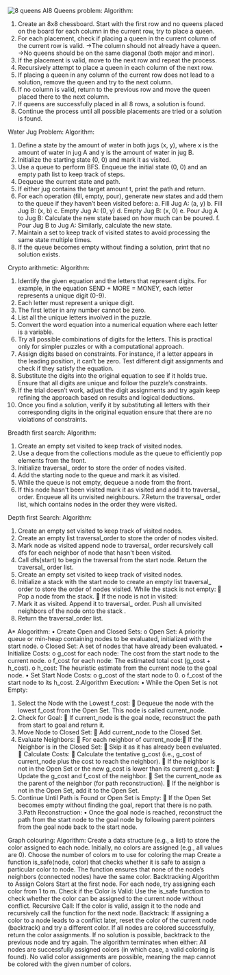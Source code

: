 ![8 queens AI](https://github.com/user-attachments/assets/6f199de9-75e1-43ee-bb54-a5ac9a9a5259)8 Queens problem:
Algorithm:
1. Create an 8x8 chessboard. Start with the first row and no queens placed on the board for each column in the current row, try to place a queen.
2. For each placement, check if placing a queen in the current column of the current row is valid.
->The column should not already have a queen.
->No queens should be on the same diagonal (both major and minor).
3. If the placement is valid, move to the next row and repeat the process.
4. Recursively attempt to place a queen in each column of the next row.
5. If placing a queen in any column of the current row does not lead to a solution, remove the queen and try to the next column.
6. If no column is valid, return to the previous row and move the queen placed there to the next column.
7. If queens are successfully placed in all 8 rows, a solution is found.
8. Continue the process until all possible placements are tried or a solution is found.


Water Jug Problem:
Algorithm:
1. Define a state by the amount of water in both jugs (x, y), where x is the amount of water in jug A    and y is the amount of water in jug B. 
2. Initialize the starting state (0, 0) and mark it as visited.
3. Use a queue to perform BFS. Enqueue the initial state (0, 0) and an empty path list to keep track of steps.
4. Dequeue the current state and path.
5. If either jug contains the target amount t, print the path and return.
6. For each operation (fill, empty, pour), generate new states and add them to the queue if they haven’t been visited before:
a.	Fill Jug A: (a, y)
b.	Fill Jug B: (x, b)
c.	Empty Jug A: (0, y)
d.	Empty Jug B: (x, 0)
e.	Pour Jug A to Jug B: Calculate the new state based on how much can be poured.
f.	Pour Jug B to Jug A: Similarly, calculate the new state.
7. Maintain a set to keep track of visited states to avoid processing the same state multiple times.
8. If the queue becomes empty without finding a solution, print that no solution exists.


Crypto arithmetic:
Algorithm:
1. Identify the given equation and the letters that represent digits. For example, in the equation SEND + MORE = MONEY, each letter represents a unique digit (0-9).
2. Each letter must represent a unique digit.
3. The first letter in any number cannot be zero.
4. List all the unique letters involved in the puzzle.
5. Convert the word equation into a numerical equation where each letter is a variable.
6. Try all possible combinations of digits for the letters. This is practical only for simpler puzzles or with a computational approach.
7. Assign digits based on constraints. For instance, if a letter appears in the leading position, it can’t be zero. Test different digit assignments and check if they satisfy the equation.
8. Substitute the digits into the original equation to see if it holds true. Ensure that all digits are unique and follow the puzzle’s constraints.
9. If the trial doesn’t work, adjust the digit assignments and try again keep refining the approach based on results and logical deductions.
10. Once you find a solution, verify it by substituting all letters with their corresponding digits in the original equation ensure that there are no violations of constraints.


Breadth first search:
Algorithm:
1. Create an empty set visited to keep track of visited nodes.
2. Use a deque from the collections module as the queue to efficiently pop elements from the front.
3. Initialize traversal_ order to store the order of nodes visited.
4. Add the starting node to the queue and mark it as visited.
5. While the queue is not empty, dequeue a node from the front.
6. If this node hasn't been visited mark it as visited and add it to traversal_ order. Enqueue all its unvisited neighbours.
7.Return the traversal_ order list, which contains nodes in the order they were visited.


Depth first Search:
Algorithm:
1. Create an empty set visited to keep track of visited nodes.
2. Create an empty list traversal_order to store the order of nodes visited.
3. Mark node as visited append node to traversal_ order recursively call dfs for each neighbor of node that hasn't been visited.
4. Call dfs(start) to begin the traversal from the start node. Return the traversal_ order list.
5. Create an empty set visited to keep track of visited nodes.
6. Initialize a stack with the start node to create an empty list traversal_ order to store the order of nodes visited. While the stack is not empty:
	Pop a node from the stack.
	If the node is not in visited:
7. Mark it as visited. Append it to traversal_ order. Push all unvisited neighbors of the node onto the stack .
8. Return the traversal_order list.


A*
Alogorithm:
•	Create Open and Closed Sets:
o	Open Set: A priority queue or min-heap containing nodes to be evaluated, initialized with the start node.
o	Closed Set: A set of nodes that have already been evaluated.
•	Initialize Costs:
o	g_cost for each node: The cost from the start node to the current node.
o	f_cost for each node: The estimated total cost (g_cost + h_cost).
o	h_cost: The heuristic estimate from the current node to the goal node.
•	Set Start Node Costs:
o	g_cost of the start node to 0.
o	f_cost of the start node to its h_cost.
2.Algorithm Execution:
•	While the Open Set is not Empty:
1.	Select the Node with the Lowest f_cost:
	Dequeue the node with the lowest f_cost from the Open Set. This node is called current_node.
2.	Check for Goal:
	If current_node is the goal node, reconstruct the path from start to goal and return it.
3.	Move Node to Closed Set:
	Add current_node to the Closed Set.
4.	Evaluate Neighbors:
	For each neighbor of current_node:	If the Neighbor is in the Closed Set:
	Skip it as it has already been evaluated.
	Calculate Costs:
	Calculate the tentative g_cost (i.e., g_cost of current_node plus the cost to reach the neighbor).
	If the neighbor is not in the Open Set or the new g_cost is lower than its current g_cost:
	Update the g_cost and f_cost of the neighbor.
	Set the current_node as the parent of the neighbor (for path reconstruction).
	If the neighbor is not in the Open Set, add it to the Open Set.
5.	Continue Until Path is Found or Open Set is Empty:
	If the Open Set becomes empty without finding the goal, report that there is no path.
3.Path Reconstruction:
•	Once the goal node is reached, reconstruct the path from the start node to the goal node by following parent pointers from the goal node back to the start node.


Graph colouring:
Algorithm:
Create a data structure (e.g., a list) to store the color assigned to each node. Initially, no colors are assigned (e.g., all values are 0).
Choose the number of colors m to use for coloring the map
Create a function is_safe(node, color) that checks whether it is safe to assign a particular color to node.
The function ensures that none of the node’s neighbors (connected nodes) have the same color.
Backtracking Algorithm to Assign Colors
Start at the first node.
For each node, try assigning each color from 1 to m.
Check if the Color is Valid: Use the is_safe function to check whether the color can be assigned to the current node without conflict.
Recursive Call: If the color is valid, assign it to the node and recursively call the function for the next node.
Backtrack: If assigning a color to a node leads to a conflict later, reset the color of the current node (backtrack) and try a different color.
If all nodes are colored successfully, return the color assignments. If no solution is possible, backtrack to the previous node and try again.
The algorithm terminates when either:
All nodes are successfully assigned colors (in which case, a valid coloring is found).
No valid color assignments are possible, meaning the map cannot be colored with the given number of colors.



